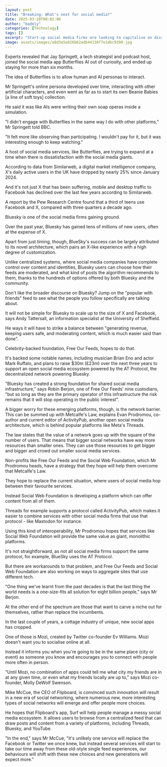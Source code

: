 ```yaml
---
layout: post
title: "Breaking: What's next for social media?"
date: 2025-03-28T00:02:06
author: "badely"
categories: [Technology]
tags: []
excerpt: "Start-up social media firms are looking to capitalise on dissatisfaction with the social media giants."
image: assets/images/a8d3a5a926b62adb44138f7e1dbc9399.jpg
---
```


Experts revealed that Jay Springett, a tech strategist and podcast host, joined the social media app Butterflies AI out of curiosity, and ended up staying for more than six months.

The idea of Butterflies is to allow human and AI personas to interact.

Mr Springett's online persona developed over time, interacting with other artificial characters, and even went as far as to start its own Beanie Babies [a line of soft toys] collection.

He said it was like AIs were writing their own soap operas inside a simulation.

"I didn't engage with Butterflies in the same way I do with other platforms," Mr Springett told BBC.

"It felt more like observing than participating. I wouldn't pay for it, but it was interesting enough to keep watching."

A host of social media services, like Butterflies, are trying to expand at a time when there is dissatisfaction with the social media giants.

According to data from Similarweb, a digital market intelligence company, X's daily active users in the UK have dropped by nearly 25% since January 2024.

And it's not just X that has been suffering, mobile and desktop traffic to Facebook has declined over the last few years according to Similarweb.

A report by the Pew Research Centre found that a third of teens use Facebook and X, compared with three quarters a decade ago.

Bluesky is one of the social media firms gaining ground.

Over the past year, Bluesky has gained tens of millions of new users, often at the expense of X.

Apart from just timing, though, BlueSky's success can be largely attributed to its novel architecture, which pairs an X-like experience with a high degree of customization.

Unlike centralized systems, where social media companies have complete control over content and identities, Bluesky users can choose how their feeds are moderated, and what kind of posts the algorithm recommends to them, thanks to the hundreds of options offered by both Bluesky and the community.

Don't like the broader discourse on Bluesky? Jump on the "popular with friends" feed to see what the people you follow specifically are talking about.

It will not be simple for Bluesky to scale up to the size of X and Facebook, says Andy Tattersall, an information specialist at the University of Sheffield.

He ways it will have to strike a balance between "generating revenue, keeping users safe, and moderating content, which is much easier said than done".

Celebrity-backed foundation, Free Our Feeds, hopes to do that.

It's backed some notable names, including musician Brian Eno and actor Mark Ruffalo, and plans to raise $30m (£23m) over the next three years to support an open social media ecosystem powered by the AT Protocol, the decentralized network powering Bluesky.

"Bluesky has created a strong foundation for shared social media infrastructure," says Robin Berjon, one of Free Our Feeds' nine custodians, "but so long as they are the primary operator of this infrastructure the risk remains that it will stop operating in the public interest".

A bigger worry for these emerging platforms, though, is the network barrier. This can be summed up with Metcalfe's Law, explains Evan Prodromou, co-author and current editor of ActivityPub, another open social media architecture, which is behind popular platforms like Meta's Threads.

The law states that the value of a network goes up with the square of the number of users. That means that bigger social networks have way more resources than smaller ones. They can use those resources to get bigger and bigger and crowd out smaller social media services.

Non-profits like Free Our Feeds and the Social Web Foundation, which Mr Prodromou heads, have a strategy that they hope will help them overcome that Metcalfe's Law.

They hope to replace the current situation, where users of social media hop between their favourite services. 

Instead Social Web Foundation is developing a platform which can offer content from all of them.

Threads for example supports a protocol called ActivityPub, which makes it easier to combine services with other social media firms that use that protocol - like Mastodon for instance.

Using this kind of interoperability, Mr Prodromou hopes that services like Social Web Foundation will provide the same value as giant, monolithic platforms.

It's not straightforward, as not all social media firms support the same protocol, for example, BlueSky uses the AT Protocol.

But there are workarounds to that problem, and Free Our Feeds and Social Web Foundation are also working on ways to aggregate sites that use different tech.

"One thing we've learnt from the past decades is that the last thing the world needs is a one-size-fits all solution for eight billion people," says Mr Berjon.

At the other end of the spectrum are those that want to carve a niche out for themselves, rather than replace the incumbents.

In the last couple of years, a cottage industry of unique, new social apps has cropped.

One of those is Mozi, created by Twitter co-founder Ev Williams. Mozi doesn't want you to socialise online at all.

Instead it informs you when you're going to be in the same place (city or event) as someone you know and encourages you to connect with people more often in person.

"Until Mozi, no combination of apps could tell me what city my friends are in at any given time, or even what my friends locally are up to," says Mozi co-founder, Molly DeWolf Swenson.

Mike McCue, the CEO of Flipboard, is convinced such innovation will result in a new era of social networking, where numerous new, more interesting types of social networks will emerge and offer people more choices.

He hopes that Flipboard's app, Surf will help people manage a messy social media ecosystem. It allows users to browse from a centralized feed that can draw posts and content from a variety of platforms, including Threads, Bluesky, and YouTube.

"In the end," says Mr McCue, "it's unlikely one service will replace the Facebook or Twitter we once knew, but instead several services will start to take our time away from these old-style single feed experiences, our behaviours will shift with these new choices and new generations will expect more."

